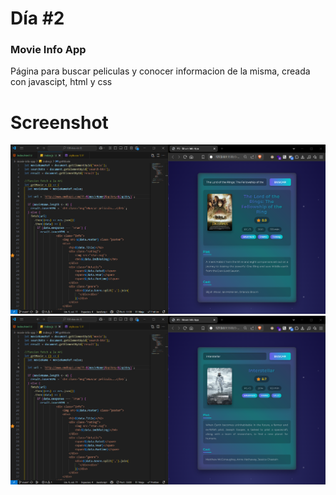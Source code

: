 # Día #2

### Movie Info App

Página para buscar peliculas y conocer informacion de la misma, creada con javascipt, html y css

# Screenshot

![screenshot](screenshot3.png)
![screenshot](screenshot3.1.png)
